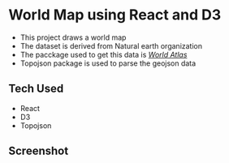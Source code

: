 # World Map using React and D3

- This project draws a world map
- The dataset is derived from Natural earth organization
- The pacckage used to get this data is [_World Atlas_](https://unpkg.com/world-atlas@2.0.2/countries-50m.json)
- Topojson package is used to parse the geojson data

## Tech Used

- React
- D3
- Topojson

## Screenshot


